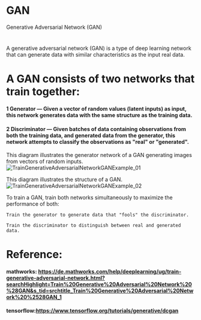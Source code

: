 # GAN
 Generative Adversarial Network (GAN)
#
 A generative adversarial network (GAN) is a type of deep learning network that can generate data with similar characteristics as the input real data.
# A GAN consists of two networks that train together:
####    1 Generator — Given a vector of random values (latent inputs) as input, this network generates data with the same structure as the training data.

####    2 Discriminator — Given batches of data containing observations from both the training data, and generated data from the generator, this network attempts to classify the observations as "real" or "generated".

This diagram illustrates the generator network of a GAN generating images from vectors of random inputs.
![TrainGenerativeAdversarialNetworkGANExample_01](https://user-images.githubusercontent.com/51045212/220172258-1f0bd88d-31ca-47b5-9e4a-f357d25917b2.png)

This diagram illustrates the structure of a GAN.
![TrainGenerativeAdversarialNetworkGANExample_02](https://user-images.githubusercontent.com/51045212/220172367-c786acba-6b26-41e9-8943-9e495c695d13.png)


To train a GAN, train both networks simultaneously to maximize the performance of both:

    Train the generator to generate data that "fools" the discriminator.

    Train the discriminator to distinguish between real and generated data.
 
 # Reference:
 #### mathworks: https://de.mathworks.com/help/deeplearning/ug/train-generative-adversarial-network.html?searchHighlight=Train%20Generative%20Adversarial%20Network%20%28GAN&s_tid=srchtitle_Train%20Generative%20Adversarial%20Network%20%2528GAN_1
 
 #### tensorflow:https://www.tensorflow.org/tutorials/generative/dcgan
